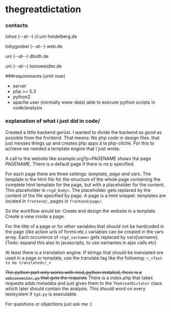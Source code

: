 # thegreatdictation

### contacts

lohse (--at--) cl.uni-heidelberg.de

tobygoebel (--at--) web.de

uni (--at--) dboth.de

uni (--at--) tonioweidler.de

###requirements (until now)
- server
- php >= 5.3
- python2
- apache user (normally www-data) able to execute python scripts in code/analysis

### explanation of what i just did in code/

Created a little backend gerüst. 
I wanted to divide the backend as good as possible from the frontend.
That means: No php code in design files. that just messes things up and creates php apps à la php-cliché.
For this to achieve we needed a template engine that I just wrote.

A call to the website like example.org?p=PAGENAME shows the page PAGENAME. There is a default page if there is no p specified.

For each page there are three settings: *template, page and vars*. The template is the html file for the structure of the whole page containing the complete html template for the page, but with a placeholder for the content. This placeholder is `<tgd_body>`. The placeholder gets replaced by the content of the file specified by page. A page is a html snippet. templates are located in `frontend/`, pages in `frontend/page/`. 

So the workflow would be: Create and design the website in a template. Create a view inside a page.

For the title of a page or for other variables that should not be hardcoded in the page (like action urls of forms etc.) variables can be created in the vars array. Each occurence of `<tgd_varname>` gets replaced by vars[varname]. (Todo: expand this also to javascripts, to use varnames in ajax calls etc)

At least there is a translation engine. If strings that should be translated are used in a page or template, use the translate tag like the following: `<_>Text to be translated</_>`

~~The python part only works with mod_python installed, there is a `webconnector.py` that gets the requests~~ There is a index.php that takes requests adds metadata and just gives them to the `TheGreatDictator` class which later should contain the analysis. This should word on every testsystem if `tgd.py` is executable.

For questions or objections just ask me :)
